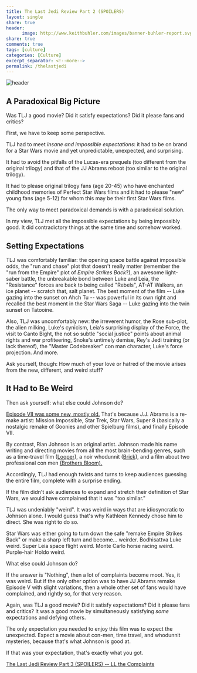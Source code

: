 ```yaml
---
title: The Last Jedi Review Part 2 (SPOILERS)
layout: single
share: true
header:
      image: http://www.keithbuhler.com/images/banner-buhler-report.svg
share: true
comments: true
tags: [culture]
categories: [Culture]
excerpt_separator: <!--more-->
permalink: /thelastjedi
---
```


![header](http://starwarsblog.starwars.com/wp-content/uploads/2017/01/sw-the-last-jedi-tall-B.jpg)


## A Paradoxical Big Picture

Was TLJ a good movie? Did it satisfy expectations? Did it please fans and critics? 

First, we have to keep some perspective. 

TLJ had to meet *insane and impossible expectations*: it had to be on brand for a Star Wars movie and yet unpredictable, unexpected, and surprising. 

It had to avoid the pitfalls of the Lucas-era prequels (too different from the original trilogy) and that of the JJ Abrams reboot (too similar to the original trilogy).

It had to please original trilogy fans (age 20-45) who  have enchanted childhood memories of Perfect Star Wars films and it had to please "new" young fans (age 5-12) for whom this may be their first Star Wars films. 

The only way to meet paradoxical demands is with a paradoxical solution.

In my view, TLJ met all the impossible expectations by being impossibly good. It did contradictory things at the same time and somehow worked.


<!--more-->


## Setting Expectations

TLJ was comfortably familiar: the opening space battle against impossible odds, the "run and chase" plot that doesn't really matter (remember the "run from the Empire" plot of *Empire Strikes Back*?), an awesome light-saber battle, the unbreakable bond between Luke and Leia, the "Resistance" forces are back to being called "Rebels", AT-AT Walkers, an ice planet -- scratch that, salt planet.  The best moment of the film -- Luke gazing into the sunset on Ahch Tu -- was powerful in its own right and recalled the best moment in the Star Wars Saga -- Luke gazing into the twin sunset on Tatooine. 

Also, TLJ was uncomfortably new: the irreverent humor, the Rose sub-plot, the alien milking, Luke's cynicism, Leia's surprising display of the Force, the visit to Canto Bight, the not so subtle "social justice" points about animal rights and war profiteering, Snoke's untimely demise, Rey's Jedi training (or lack thereof), the "Master Codebreaker" con man character, Luke's force projection. And more. 

Ask yourself, though: How much of your love or hatred of the movie arises from the new, different, and weird stuff? 


## It Had to Be Weird

Then ask yourself: what else could Johnson do? 

[Episode VII was some new, mostly old.](http://www.keithbuhler.com/viicopyiv) That's because J.J. Abrams is a re-make artist: Mission Impossible, Star Trek, Star Wars, Super 8 (basically a nostalgic remake of Goonies and other Spielburg films), and finally Episode VII. 

By contrast, Rian Johnson is an original artist. Johnson made his name writing and directing movies from all the most brain-bending genres, such as a time-travel film ([Looper](http://www.imdb.com/title/tt1276104/)), a noir whodunnit ([Brick](http://www.imdb.com/title/tt0393109/)), and a film about two professional con men [(Brothers Bloom).](http://www.imdb.com/title/tt0844286/) 

Accordingly, TLJ had enough twists and turns to keep audiences guessing the entire film, complete with a surprise ending.

If the film didn't ask audiences to expand and stretch their definition of Star Wars, we would have complained that it was "too similar." 

TLJ was undeniably "weird". It was weird in ways that are idiosyncratic to Johnson alone. I would guess that's why Kathleen Kennedy chose him to direct. She was right to do so. 

Star Wars was either going to turn down the safe "remake Empire Strikes Back" or make a sharp left turn and become... weirder. Bodhisattva Luke weird. Super Leia space flight weird. Monte Carlo horse racing weird. Purple-hair Holdo weird. 


What else could Johnson do? 

If the answer is "Nothing", then a lot of complaints become moot. Yes, it was weird. But if the only other option was to have JJ Abrams remake Episode V with slight variations, then a whole other set of fans would have complained, and rightly so, for that very reason. 


Again, was TLJ a good movie? Did it satisfy expectations? Did it please fans and critics? It was a good movie by simultaneously satisfying *some* expectations and defying others. 

The only expectation you needed to enjoy this film was to expect the unexpected. Expect a movie about con-men, time travel, and whodunnit mysteries, because that's what Johnson is good at. 

If that was your expectation, that's exactly what you got. 



[The Last Jedi Review Part 3 (SPOILERS) -- LL the Complaints]()



